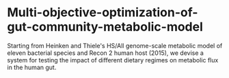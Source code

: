 # Multi-objective-optimization-of-gut-community-metabolic-model
Starting from Heinken and Thiele's HS/All genome-scale metabolic model of eleven bacterial species and Recon 2 human host (2015), we devise a system for testing the impact of different dietary regimes on metabolic flux in the human gut. 
